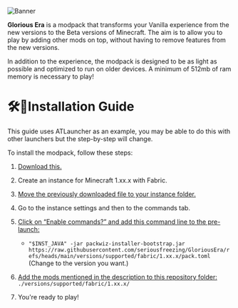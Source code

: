 ![Banner](https://i.imgur.com/ajXnqrZ.png)

**Glorious Era** is a modpack that transforms your Vanilla experience from the new versions to the Beta versions of Minecraft. The aim is to allow you to play by adding other mods on top, without having to remove features from the new versions.

In addition to the experience, the modpack is designed to be as light as possible and optimized to run on older devices. A minimum of 512mb of ram memory is necessary to play!

# 🛠️📖Installation Guide
This guide uses ATLauncher as an example, you may be able to do this with other launchers but the step-by-step will change.

To install the modpack, follow these steps:

1. [Download this.](https://github.com/packwiz/packwiz-installer-bootstrap/releases)
2. Create an instance for Minecraft 1.xx.x with Fabric.
3. [Move the previously downloaded file to your instance folder.](https://i.imgur.com/7A3rAQM.png)
4. Go to the instance settings and then to the commands tab.
5. [Click on “Enable commands?” and add this command line to the pre-launch:](https://i.imgur.com/4me9igA.png)

    - `"$INST_JAVA" -jar packwiz-installer-bootstrap.jar https://raw.githubusercontent.com/seriousfreezing/GloriousEra/refs/heads/main/versions/supported/fabric/1.xx.x/pack.toml` (Change to the version you want.)

6. [Add the mods mentioned in the description to this repository folder:](https://i.imgur.com/ULsBt7T.png)
`./versions/supported/fabric/1.xx.x/`
7. You're ready to play!